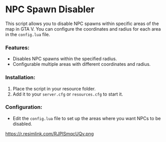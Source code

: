# NPC Spawn Disabler

This script allows you to disable NPC spawns within specific areas of the map in GTA V. You can configure the coordinates and radius for each area in the `config.lua` file. 

### Features:
- Disables NPC spawns within the specified radius.
- Configurable multiple areas with different coordinates and radius.

### Installation:
1. Place the script in your resource folder.
2. Add it to your `server.cfg` or `resources.cfg` to start it.

### Configuration:
- Edit the `config.lua` file to set up the areas where you want NPCs to be disabled.


https://r.resimlink.com/RJPlSmqcUQv.png
